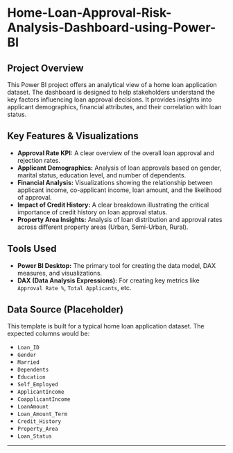 # Home-Loan-Approval-Risk-Analysis-Dashboard-using-Power-BI
## Project Overview

This Power BI project offers an analytical view of a home loan application dataset. The dashboard is designed to help stakeholders understand the key factors influencing loan approval decisions. It provides insights into applicant demographics, financial attributes, and their correlation with loan status.

## Key Features & Visualizations

* **Approval Rate KPI:** A clear overview of the overall loan approval and rejection rates.
* **Applicant Demographics:** Analysis of loan approvals based on gender, marital status, education level, and number of dependents.
* **Financial Analysis:** Visualizations showing the relationship between applicant income, co-applicant income, loan amount, and the likelihood of approval.
* **Impact of Credit History:** A clear breakdown illustrating the critical importance of credit history on loan approval status.
* **Property Area Insights:** Analysis of loan distribution and approval rates across different property areas (Urban, Semi-Urban, Rural).

## Tools Used

* **Power BI Desktop:** The primary tool for creating the data model, DAX measures, and visualizations.
* **DAX (Data Analysis Expressions):** For creating key metrics like `Approval Rate %`, `Total Applicants`, etc.

## Data Source (Placeholder)

This template is built for a typical home loan application dataset. The expected columns would be:

* `Loan_ID`
* `Gender`
* `Married`
* `Dependents`
* `Education`
* `Self_Employed`
* `ApplicantIncome`
* `CoapplicantIncome`
* `LoanAmount`
* `Loan_Amount_Term`
* `Credit_History`
* `Property_Area`
* `Loan_Status`

---
